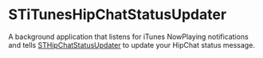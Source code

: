 STiTunesHipChatStatusUpdater
=============

A background application that listens for iTunes NowPlaying notifications and tells [STHipChatStatusUpdater](https://github.com/cysp/STHipChatStatusUpdater) to update your HipChat status message.
